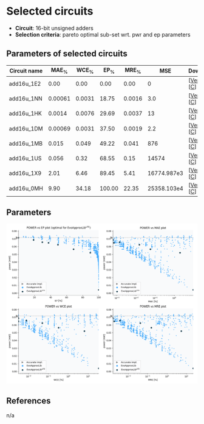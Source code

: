 
Selected circuits
===================
 - **Circuit**: 16-bit unsigned adders
 - **Selection criteria**: pareto optimal sub-set wrt. pwr and ep parameters

Parameters of selected circuits
----------------------------

| Circuit name | MAE<sub>%</sub> | WCE<sub>%</sub> | EP<sub>%</sub> | MRE<sub>%</sub> | MSE | Download |
| --- |  --- | --- | --- | --- | --- | --- | 
| add16u_1E2 | 0.00 | 0.00 | 0.00 | 0.00 | 0 |  [[Verilog](add16u_1E2.v)]  [[C](add16u_1E2.c)] |
| add16u_1NN | 0.00061 | 0.0031 | 18.75 | 0.0016 | 3.0 |  [[Verilog](add16u_1NN.v)]  [[C](add16u_1NN.c)] |
| add16u_1HK | 0.0014 | 0.0076 | 29.69 | 0.0037 | 13 |  [[Verilog](add16u_1HK.v)]  [[C](add16u_1HK.c)] |
| add16u_1DM | 0.00069 | 0.0031 | 37.50 | 0.0019 | 2.2 |  [[Verilog](add16u_1DM.v)]  [[C](add16u_1DM.c)] |
| add16u_1MB | 0.015 | 0.049 | 49.22 | 0.041 | 876 |  [[Verilog](add16u_1MB.v)]  [[C](add16u_1MB.c)] |
| add16u_1US | 0.056 | 0.32 | 68.55 | 0.15 | 14574 |  [[Verilog](add16u_1US.v)]  [[C](add16u_1US.c)] |
| add16u_1X9 | 2.01 | 6.46 | 89.45 | 5.41 | 16774.987e3 |  [[Verilog](add16u_1X9.v)]  [[C](add16u_1X9.c)] |
| add16u_0MH | 9.90 | 34.18 | 100.00 | 22.35 | 25358.103e4 |  [[Verilog](add16u_0MH.v)]  [[C](add16u_0MH.c)] |
    
Parameters
--------------
![Parameters figure](fig.png)

References
--------------
n/a

             